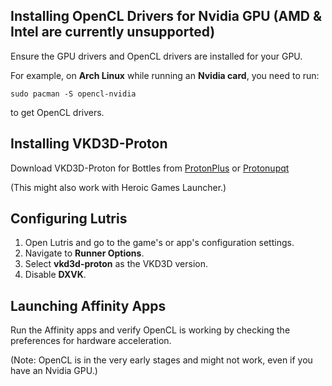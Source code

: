 ## Installing OpenCL Drivers for Nvidia GPU (AMD & Intel are currently unsupported)

Ensure the GPU drivers and OpenCL drivers are installed for your GPU.

For example, on **Arch Linux** while running an **Nvidia card**, you need to run:
```
sudo pacman -S opencl-nvidia
```

to get OpenCL drivers.

## Installing VKD3D-Proton

Download VKD3D-Proton for Bottles from [ProtonPlus](https://github.com/Vysp3r/ProtonPlus) or [Protonupqt](https://github.com/DavidoTek/ProtonUp-Qt)

(This might also work with Heroic Games Launcher.)

## Configuring Lutris

1. Open Lutris and go to the game's or app's configuration settings.
2. Navigate to **Runner Options**.
3. Select **vkd3d-proton** as the VKD3D version.
4. Disable **DXVK**.

## Launching Affinity Apps

Run the Affinity apps and verify OpenCL is working by checking the preferences for hardware acceleration.

(Note: OpenCL is in the very early stages and might not work, even if you have an Nvidia GPU.)
